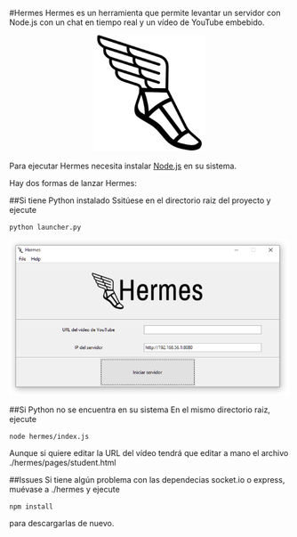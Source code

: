 #Hermes
Hermes es un herramienta que permite levantar un servidor con Node.js con un chat en tiempo real y un vídeo de YouTube embebido.

<p align="center">
  <img width="200" height=210" src=https://github.com/gomezportillo/hermes/blob/master/hermes/images/hermes-logo.png?raw=true" alt="Hermes"/>
</p>

Para ejecutar Hermes necesita instalar [Node.js](https://nodejs.org/) en su sistema.

Hay dos formas de lanzar Hermes:

##Si tiene Python instalado
Ssitúese  en el directorio raiz del proyecto y ejecute
```
python launcher.py
```  
<p align="center">
  <img src=https://github.com/gomezportillo/hermes/blob/master/hermes/images/gui.png?raw=true" alt="GUI"/>
</p>

##Si Python no se encuentra en su sistema
En el mismo directorio raiz, ejecute
```
node hermes/index.js
```
Aunque si quiere editar la URL del vídeo tendrá que editar a mano el archivo ./hermes/pages/student.html

##Issues
Si tiene algún problema con las dependecias socket.io o express, muévase a ./hermes y ejecute
```
npm install
```  
para descargarlas de nuevo.
